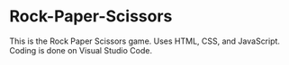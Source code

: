 # Rock-Paper-Scissors
This is the Rock Paper Scissors game.
Uses HTML, CSS, and JavaScript.
Coding is done on Visual Studio Code.
